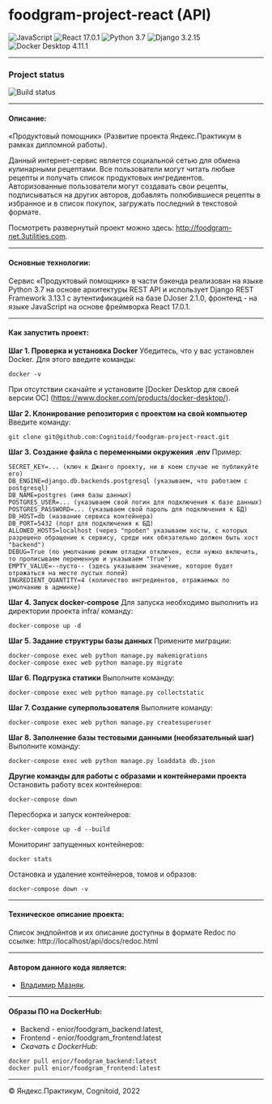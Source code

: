 
# foodgram-project-react (API)
<div id="badges">
  <img src="https://img.shields.io/badge/JScript-yellow?style=for-the-badge&logo=JavaScript&logoColor=white" alt="JavaScript"/> <img src="https://img.shields.io/badge/React-informational?style=for-the-badge&logo=react&logoColor=white" alt="React 17.0.1"/> <img src="https://img.shields.io/badge/Python-blue?style=for-the-badge&logo=python&logoColor=white" alt="Python 3.7"/>  <img src="https://img.shields.io/badge/django-blue?style=for-the-badge&logo=django&logoColor=white" alt="Django 3.2.15"/>  <img src="https://img.shields.io/badge/Docker-yellow?style=for-the-badge&logo=docker&logoColor=white" alt="Docker Desktop 4.11.1"/>
</div>

______________________________
### Project status
![Build status](https://github.com/Cognitoid/foodgram-project-react/actions/workflows/foodgram_workflow.yml/badge.svg)
________________________

#### Описание:
«Продуктовый помощник» (Развитие проекта Яндекс.Практикум в рамках дипломной работы).


Данный интернет-сервис является социальной сетью для обмена кулинарными рецептами. Все пользователи могут читать любые рецепты и получать список продуктовых ингредиентов. Авторизованные пользователи могут создавать свои рецепты, подписываться на других авторов, добавлять полюбившиеся рецепты в избранное и в список покупок, загружать последний в текстовой формате.

Посмотреть развернутый проект можно здесь: http://foodgram-net.3utilities.com.
________________________

#### Основные технологии:
Сервис «Продуктовый помощник» в части бэкенда реализован на языке Python 3.7 на основе архитектуры REST API и использует Django REST Framework 3.13.1 c аутентификацией на базе DJoser 2.1.0, фронтенд - на языке JavaScript на основе фреймворка React 17.0.1. 
__________________________

#### Как запустить проект:
**Шаг 1. Проверка и установка Docker**
Убедитесь, что у вас установлен Docker. Для этого введите команды:
```
docker -v
```
При отсутствии скачайте и установите [Docker Desktop для своей версии ОС] (https://www.docker.com/products/docker-desktop/).

**Шаг 2. Клонирование репозитория с проектом на свой компьютер**
Введите команду:
```
git clone git@github.com:Cognitoid/foodgram-project-react.git
```

**Шаг 3. Создание файла с переменными окружения .env**
Пример:
```
SECRET_KEY=... (ключ к Джанго проекту, ни в коем случае не публикуйте его)
DB_ENGINE=django.db.backends.postgresql (указываем, что работаем с postgresql)
DB_NAME=postgres (имя базы данных)
POSTGRES_USER=... (указываем свой логин для подключения к базе данных)
POSTGRES_PASSWORD=... (указываем свой пароль для подключения к БД)
DB_HOST=db (название сервиса контейнера)
DB_PORT=5432 (порт для подключения к БД)
ALLOWED_HOSTS=localhost (через "пробел" указываем хосты, с которых разрешено обращение к сервису, среди них обязательно должен быть хост "backend")
DEBUG=True (по умолчанию режим отладки отключен, если нужно включить, то прописываем переменную и указываем "True")
EMPTY_VALUE=--пусто-- (здесь указываем значение, которое будет отражаться на месте пустых полей)
INGREDIENT_QUANTITY=4 (количество ингредиентов, отражаемых по умолчанию в админке)
```
**Шаг 4. Запуск docker-compose**
Для запуска необходимо выполнить из директории проекта infra/ команду:
```
docker-compose up -d
```

**Шаг 5. Задание структуры базы данных**
Примените миграции:
```
docker-compose exec web python manage.py makemigrations
docker-compose exec web python manage.py migrate
```

**Шаг 6. Подгрузка статики**
Выполните команду:
```
docker-compose exec web python manage.py collectstatic
```

**Шаг 7. Создание суперпользователя**
Выполните команду:
```
docker-compose exec web python manage.py createsuperuser
```

**Шаг 8. Заполнение базы тестовыми данными (необязательный шаг)**
Выполните команду:
```
docker-compose exec web python manage.py loaddata db.json
```
**Другие команды для работы с образами и контейнерами проекта**
Остановить работу всех контейнеров:
```
docker-compose down
```
Пересборка и запуск контейнеров:
```
docker-compose up -d --build 
```
Мониторинг запущенных контейнеров:
```
docker stats
```
Остановка и удаление контейнеров, томов и образов:
```
docker-compose down -v
```
______________________
#### Техническое описание проекта:
Список эндпойнтов и их описание доступны в формате Redoc по ссылке: http://localhost/api/docs/redoc.html
______________________
#### Автором данного кода является:
- [Владимир Мазняк](https://github.com/Cognitoid).
________________________
#### Образы ПО на DockerHub:
- Backend - enior/foodgram_backend:latest,
- Frontend - enior/foodgram_frontend:latest
- *Скачать с DockerHub:*
```
docker pull enior/foodgram_backend:latest
docker pull enior/foodgram_frontend:latest
```

________________________
© Яндекс.Практикум, Cognitoid, 2022
